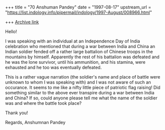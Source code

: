 +++
title = "70 Anshuman Pandey"
date = "1997-08-17"
upstream_url = "https://list.indology.info/pipermail/indology/1997-August/008966.html"

+++
[Archive link](https://list.indology.info/pipermail/indology/1997-August/008966.html)


Hello!

I was speaking with an individual at an Independence Day of India 
celebration who mentioned that during a war between India and China
an Indian soldier fended off a rather large battalion of Chinese troops in
the mountains by himself. Apparently the rest of his battalion was
defeated and he was the lone survivor, until his ammunition, and his
stamina, were exhausted and he too was eventually defeated.

This is a rather vague narration (the soldier's name and place of battle
were unknown to whom I was speaking with) and I was not aware of such an
occurance. It seems to me like a nifty little piece of patriotic flag
raising! Did something similar to the above ever transpire during a war
between India and China? If so, could anyone please tell me what the name
of the soldier was and where the battle took place?

Thank you!

Regards,
Anshumnan Pandey






